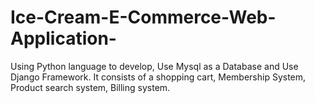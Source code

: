 # Ice-Cream-E-Commerce-Web-Application-
Using Python language to develop, Use Mysql as a Database and Use Django Framework. It consists of a shopping cart, Membership System, Product search system, Billing system.

